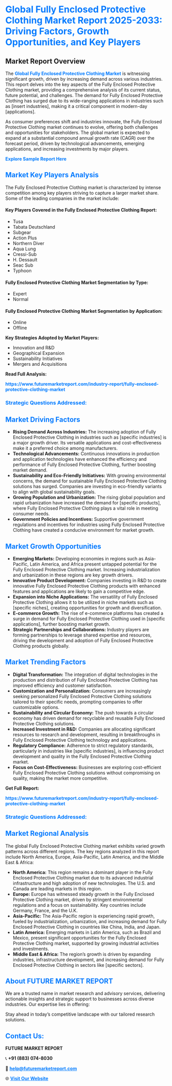<h1 style="color: #007BFF;">Global Fully Enclosed Protective Clothing Market Report 2025-2033: Driving Factors, Growth Opportunities, and Key Players</h1>

<section id="overview">
<h2>Market Report Overview</h2>
<p>The <a href="https://www.futuremarketreport.com/industry-report/fully-enclosed-protective-clothing-market" style="color: #007BFF; text-decoration: none;"><strong>Global Fully Enclosed Protective Clothing Market</strong></a> is witnessing significant growth, driven by increasing demand across various industries. This report delves into the key aspects of the Fully Enclosed Protective Clothing market, providing a comprehensive analysis of its current status, future potential, and challenges. The demand for Fully Enclosed Protective Clothing has surged due to its wide-ranging applications in industries such as [insert industries], making it a critical component in modern-day [applications].</p>
<p>As consumer preferences shift and industries innovate, the Fully Enclosed Protective Clothing market continues to evolve, offering both challenges and opportunities for stakeholders. The global market is expected to expand at a substantial compound annual growth rate (CAGR) over the forecast period, driven by technological advancements, emerging applications, and increasing investments by major players.</p>
</section>

<section id="overview">
<p><a href="https://www.futuremarketreport.com/request-sample/reportId=33537" style="color: #007BFF; text-decoration: none;"><strong>Explore Sample Report Here</strong></a></p>
</section>

<section id="key-players">
<h2 style="color: #007BFF;">Market Key Players Analysis</h2>
<p>The Fully Enclosed Protective Clothing market is characterized by intense competition among key players striving to capture a larger market share. Some of the leading companies in the market include:</p>
<h4>Key Players Covered in the Fully Enclosed Protective Clothing Report:</h4>
<ul><li>Tusa</li><li>Tabata Deutschland</li><li>Subgear</li><li>Action Plus</li><li>Northern Diver</li><li>Aqua Lung</li><li>Cressi-Sub</li><li>H. Dessault</li><li>Seac Sub</li><li>Typhoon</li></ul>
<h4>Fully Enclosed Protective Clothing Market Segmentation by Type:</h4>
<ul><li>Expert</li><li>Normal</li></ul>

<h4>Fully Enclosed Protective Clothing Market Segmentation by Application:</h4>
<ul><li>Online</li><li>Offline</li></ul>
<p><strong>Key Strategies Adopted by Market Players:</strong></p>
<ul>
<li>Innovation and R&D</li>
<li>Geographical Expansion</li>
<li>Sustainability Initiatives</li>
<li>Mergers and Acquisitions</li>
</ul>
</section>

<section>
<p><strong>Read Full Analysis: </strong></p><a href="https://www.futuremarketreport.com/industry-report/fully-enclosed-protective-clothing-market" style="color: #007BFF; text-decoration: none;"><strong>https://www.futuremarketreport.com/industry-report/fully-enclosed-protective-clothing-market</strong></a>
<h3 style="color: #007BFF;">Strategic Questions Addressed:</h3>
</section>

<section id="driving-factors">
<h2 style="color: #007BFF;">Market Driving Factors</h2>
<ul>
<li><strong>Rising Demand Across Industries:</strong> The increasing adoption of Fully Enclosed Protective Clothing in industries such as [specific industries] is a major growth driver. Its versatile applications and cost-effectiveness make it a preferred choice among manufacturers.</li>
<li><strong>Technological Advancements:</strong> Continuous innovations in production and application technologies have enhanced the efficiency and performance of Fully Enclosed Protective Clothing, further boosting market demand.</li>
<li><strong>Sustainability and Eco-Friendly Initiatives:</strong> With growing environmental concerns, the demand for sustainable Fully Enclosed Protective Clothing solutions has surged. Companies are investing in eco-friendly variants to align with global sustainability goals.</li>
<li><strong>Growing Population and Urbanization:</strong> The rising global population and rapid urbanization have increased the demand for [specific products], where Fully Enclosed Protective Clothing plays a vital role in meeting consumer needs.</li>
<li><strong>Government Policies and Incentives:</strong> Supportive government regulations and incentives for industries using Fully Enclosed Protective Clothing have created a conducive environment for market growth.</li>
</ul>
</section>

<section id="growth-opportunities">
<h2 style="color: #007BFF;">Market Growth Opportunities</h2>
<ul>
<li><strong>Emerging Markets:</strong> Developing economies in regions such as Asia-Pacific, Latin America, and Africa present untapped potential for the Fully Enclosed Protective Clothing market. Increasing industrialization and urbanization in these regions are key growth drivers.</li>
<li><strong>Innovative Product Development:</strong> Companies investing in R&D to create innovative Fully Enclosed Protective Clothing products with enhanced features and applications are likely to gain a competitive edge.</li>
<li><strong>Expansion into Niche Applications:</strong> The versatility of Fully Enclosed Protective Clothing allows it to be utilized in niche markets such as [specific niches], creating opportunities for growth and diversification.</li>
<li><strong>E-commerce Growth:</strong> The rise of e-commerce platforms has created a surge in demand for Fully Enclosed Protective Clothing used in [specific applications], further boosting market growth.</li>
<li><strong>Strategic Partnerships and Collaborations:</strong> Industry players are forming partnerships to leverage shared expertise and resources, driving the development and adoption of Fully Enclosed Protective Clothing products globally.</li>
</ul>
</section>

<section id="trending-factors">
<h2 style="color: #007BFF;">Market Trending Factors</h2>
<ul>
<li><strong>Digital Transformation:</strong> The integration of digital technologies in the production and distribution of Fully Enclosed Protective Clothing has improved efficiency and customer satisfaction.</li>
<li><strong>Customization and Personalization:</strong> Consumers are increasingly seeking personalized Fully Enclosed Protective Clothing solutions tailored to their specific needs, prompting companies to offer customizable options.</li>
<li><strong>Sustainability and Circular Economy:</strong> The push towards a circular economy has driven demand for recyclable and reusable Fully Enclosed Protective Clothing solutions.</li>
<li><strong>Increased Investment in R&D:</strong> Companies are allocating significant resources to research and development, resulting in breakthroughs in Fully Enclosed Protective Clothing technology and applications.</li>
<li><strong>Regulatory Compliance:</strong> Adherence to strict regulatory standards, particularly in industries like [specific industries], is influencing product development and quality in the Fully Enclosed Protective Clothing market.</li>
<li><strong>Focus on Cost-Effectiveness:</strong> Businesses are exploring cost-efficient Fully Enclosed Protective Clothing solutions without compromising on quality, making the market more competitive.</li>
</ul>
</section>

<section>
<p><strong>Get Full Report: </strong></p><a href="https://www.futuremarketreport.com/industry-report/fully-enclosed-protective-clothing-market" style="color: #007BFF; text-decoration: none;"><strong>https://www.futuremarketreport.com/industry-report/fully-enclosed-protective-clothing-market</strong></a>
<h3 style="color: #007BFF;">Strategic Questions Addressed:</h3>
</section>


<section id="regional-analysis">
<h2 style="color: #007BFF;">Market Regional Analysis</h2>
<p>The global Fully Enclosed Protective Clothing market exhibits varied growth patterns across different regions. The key regions analyzed in this report include North America, Europe, Asia-Pacific, Latin America, and the Middle East & Africa:</p>
<ul>
<li><strong>North America:</strong> This region remains a dominant player in the Fully Enclosed Protective Clothing market due to its advanced industrial infrastructure and high adoption of new technologies. The U.S. and Canada are leading markets in this region.</li>
<li><strong>Europe:</strong> Europe has witnessed steady growth in the Fully Enclosed Protective Clothing market, driven by stringent environmental regulations and a focus on sustainability. Key countries include Germany, France, and the U.K.</li>
<li><strong>Asia-Pacific:</strong> The Asia-Pacific region is experiencing rapid growth, fueled by industrialization, urbanization, and increasing demand for Fully Enclosed Protective Clothing in countries like China, India, and Japan.</li>
<li><strong>Latin America:</strong> Emerging markets in Latin America, such as Brazil and Mexico, present significant opportunities for the Fully Enclosed Protective Clothing market, supported by growing industrial activities and investments.</li>
<li><strong>Middle East & Africa:</strong> The region’s growth is driven by expanding industries, infrastructure development, and increasing demand for Fully Enclosed Protective Clothing in sectors like [specific sectors].</li>
</ul>
</section>

<footer>
<h2 style="color: #007BFF;">About FUTURE MARKET REPORT</h2>
<p>We are a trusted name in market research and advisory services, delivering actionable insights and strategic support to businesses across diverse industries. Our expertise lies in offering:</p>

<p>Stay ahead in today’s competitive landscape with our tailored research solutions.</p>

<h2 style="color: #007BFF;">Contact Us:</h2>
<p><strong>FUTURE MARKET REPORT</strong></p>
<p>📞 <strong>+91 (883) 074-8030</strong></p>
<p>📧 <strong><a href="mailto:help@futuremarketreport.com" style="color: #007BFF;">help@futuremarketreport.com</a></strong></p>
<p>🌐 <strong><a href="https://www.futuremarketreport.com/" style="color: #007BFF;">Visit Our Website</a></strong></p>
</footer>